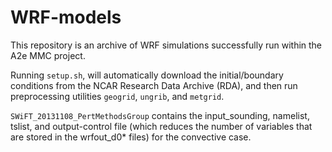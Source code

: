 # WRF-models
This repository is an archive of WRF simulations successfully run within the A2e
MMC project.

Running `setup.sh`, will automatically download the initial/boundary conditions
from the NCAR Research Data Archive (RDA), and then run preprocessing utilities
`geogrid`, `ungrib`, and `metgrid`.

`SWiFT_20131108_PertMethodsGroup` contains the input_sounding, namelist, tslist,
and output-control file (which reduces the number of variables that are stored 
in the wrfout_d0* files) for the convective case. 
